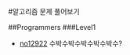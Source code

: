 
#알고리즘 문제 풀어보기

##Programmers
###Level1
- [no12922](<https://github.com/duoh20/notebook/blob/master/src/programmers/level1/No12922.java>) 수박수박수박수박수박수?

